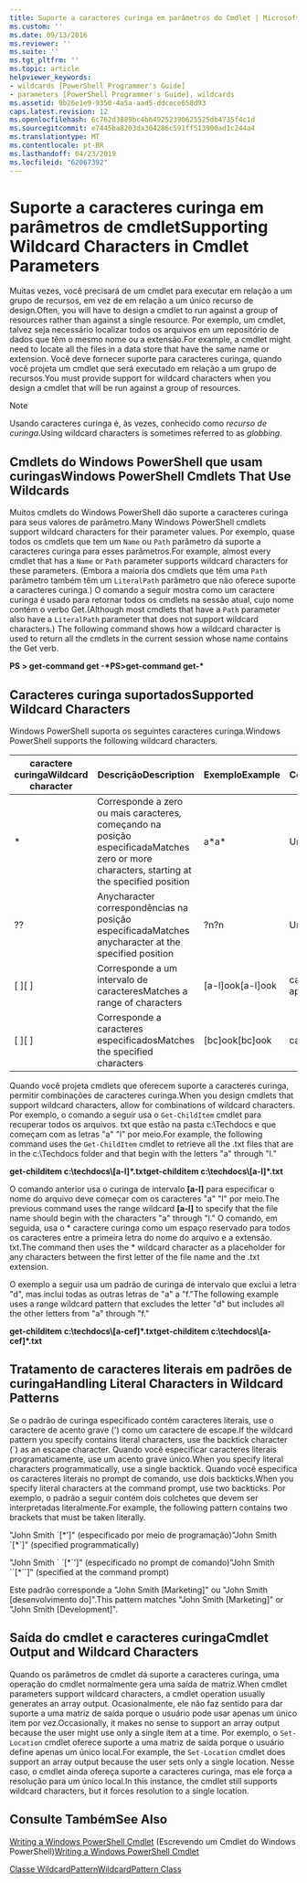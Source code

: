 ```yaml
---
title: Suporte a caracteres curinga em parâmetros do Cmdlet | Microsoft Docs
ms.custom: ''
ms.date: 09/13/2016
ms.reviewer: ''
ms.suite: ''
ms.tgt_pltfrm: ''
ms.topic: article
helpviewer_keywords:
- wildcards [PowerShell Programmer's Guide]
- parameters [PowerShell Programmer's Guide], wildcards
ms.assetid: 9b26e1e9-9350-4a5a-aad5-ddcece658d93
caps.latest.revision: 12
ms.openlocfilehash: 6c762d3889bc4b649252390625525db4735f4c1d
ms.sourcegitcommit: e7445ba8203da304286c591ff513900ad1c244a4
ms.translationtype: MT
ms.contentlocale: pt-BR
ms.lasthandoff: 04/23/2019
ms.locfileid: "62067392"
---
```

# <a name="supporting-wildcard-characters-in-cmdlet-parameters"></a><span data-ttu-id="729c7-102">Suporte a caracteres curinga em parâmetros de cmdlet</span><span class="sxs-lookup"><span data-stu-id="729c7-102">Supporting Wildcard Characters in Cmdlet Parameters</span></span>

<span data-ttu-id="729c7-103">Muitas vezes, você precisará de um cmdlet para executar em relação a um grupo de recursos, em vez de em relação a um único recurso de design.</span><span class="sxs-lookup"><span data-stu-id="729c7-103">Often, you will have to design a cmdlet to run against a group of resources rather than against a single resource.</span></span> <span data-ttu-id="729c7-104">Por exemplo, um cmdlet, talvez seja necessário localizar todos os arquivos em um repositório de dados que têm o mesmo nome ou a extensão.</span><span class="sxs-lookup"><span data-stu-id="729c7-104">For example, a cmdlet might need to locate all the files in a data store that have the same name or extension.</span></span> <span data-ttu-id="729c7-105">Você deve fornecer suporte para caracteres curinga, quando você projeta um cmdlet que será executado em relação a um grupo de recursos.</span><span class="sxs-lookup"><span data-stu-id="729c7-105">You must provide support for wildcard characters when you design a cmdlet that will be run against a group of resources.</span></span>

> [!NOTE]
> <span data-ttu-id="729c7-106">Usando caracteres curinga é, às vezes, conhecido como *recurso de curinga*.</span><span class="sxs-lookup"><span data-stu-id="729c7-106">Using wildcard characters is sometimes referred to as *globbing*.</span></span>

## <a name="windows-powershell-cmdlets-that-use-wildcards"></a><span data-ttu-id="729c7-107">Cmdlets do Windows PowerShell que usam curingas</span><span class="sxs-lookup"><span data-stu-id="729c7-107">Windows PowerShell Cmdlets That Use Wildcards</span></span>

 <span data-ttu-id="729c7-108">Muitos cmdlets do Windows PowerShell dão suporte a caracteres curinga para seus valores de parâmetro.</span><span class="sxs-lookup"><span data-stu-id="729c7-108">Many Windows PowerShell cmdlets support wildcard characters for their parameter values.</span></span> <span data-ttu-id="729c7-109">Por exemplo, quase todos os cmdlets que tem um `Name` ou `Path` parâmetro dá suporte a caracteres curinga para esses parâmetros.</span><span class="sxs-lookup"><span data-stu-id="729c7-109">For example, almost every cmdlet that has a `Name` or `Path` parameter supports wildcard characters for these parameters.</span></span> <span data-ttu-id="729c7-110">(Embora a maioria dos cmdlets que têm uma `Path` parâmetro também têm um `LiteralPath` parâmetro que não oferece suporte a caracteres curinga.) O comando a seguir mostra como um caractere curinga é usado para retornar todos os cmdlets na sessão atual, cujo nome contém o verbo Get.</span><span class="sxs-lookup"><span data-stu-id="729c7-110">(Although most cmdlets that have a `Path` parameter also have a `LiteralPath` parameter that does not support wildcard characters.) The following command shows how a wildcard character is used to return all the cmdlets in the current session whose name contains the Get verb.</span></span>

 <span data-ttu-id="729c7-111">**PS > get-command get -\***</span><span class="sxs-lookup"><span data-stu-id="729c7-111">**PS>get-command get-\***</span></span>

## <a name="supported-wildcard-characters"></a><span data-ttu-id="729c7-112">Caracteres curinga suportados</span><span class="sxs-lookup"><span data-stu-id="729c7-112">Supported Wildcard Characters</span></span>

<span data-ttu-id="729c7-113">Windows PowerShell suporta os seguintes caracteres curinga.</span><span class="sxs-lookup"><span data-stu-id="729c7-113">Windows PowerShell supports the following wildcard characters.</span></span>

|<span data-ttu-id="729c7-114">caractere curinga</span><span class="sxs-lookup"><span data-stu-id="729c7-114">Wildcard character</span></span>|<span data-ttu-id="729c7-115">Descrição</span><span class="sxs-lookup"><span data-stu-id="729c7-115">Description</span></span>|<span data-ttu-id="729c7-116">Exemplo</span><span class="sxs-lookup"><span data-stu-id="729c7-116">Example</span></span>|<span data-ttu-id="729c7-117">Correspondências</span><span class="sxs-lookup"><span data-stu-id="729c7-117">Matches</span></span>|<span data-ttu-id="729c7-118">Não corresponde</span><span class="sxs-lookup"><span data-stu-id="729c7-118">Does not match</span></span>|
|------------------------|-----------------|-------------|-------------|--------------------|
|*|<span data-ttu-id="729c7-119">Corresponde a zero ou mais caracteres, começando na posição especificada</span><span class="sxs-lookup"><span data-stu-id="729c7-119">Matches zero or more characters, starting at the specified position</span></span>|<span data-ttu-id="729c7-120">a\*</span><span class="sxs-lookup"><span data-stu-id="729c7-120">a\*</span></span>|<span data-ttu-id="729c7-121">Um, ag, Apple</span><span class="sxs-lookup"><span data-stu-id="729c7-121">A, ag, Apple</span></span>||
|<span data-ttu-id="729c7-122">?</span><span class="sxs-lookup"><span data-stu-id="729c7-122">?</span></span>|<span data-ttu-id="729c7-123">Anycharacter correspondências na posição especificada</span><span class="sxs-lookup"><span data-stu-id="729c7-123">Matches anycharacter at the specified position</span></span>|<span data-ttu-id="729c7-124">?n</span><span class="sxs-lookup"><span data-stu-id="729c7-124">?n</span></span>|<span data-ttu-id="729c7-125">Um, no, no</span><span class="sxs-lookup"><span data-stu-id="729c7-125">An, in, on</span></span>|<span data-ttu-id="729c7-126">ran</span><span class="sxs-lookup"><span data-stu-id="729c7-126">ran</span></span>|
|<span data-ttu-id="729c7-127">[ ]</span><span class="sxs-lookup"><span data-stu-id="729c7-127">[ ]</span></span>|<span data-ttu-id="729c7-128">Corresponde a um intervalo de caracteres</span><span class="sxs-lookup"><span data-stu-id="729c7-128">Matches a range of characters</span></span>|<span data-ttu-id="729c7-129">[a-l]ook</span><span class="sxs-lookup"><span data-stu-id="729c7-129">[a-l]ook</span></span>|<span data-ttu-id="729c7-130">catálogo, cook, aparência</span><span class="sxs-lookup"><span data-stu-id="729c7-130">book, cook, look</span></span>|<span data-ttu-id="729c7-131">levou</span><span class="sxs-lookup"><span data-stu-id="729c7-131">took</span></span>|
|<span data-ttu-id="729c7-132">[ ]</span><span class="sxs-lookup"><span data-stu-id="729c7-132">[ ]</span></span>|<span data-ttu-id="729c7-133">Corresponde a caracteres especificados</span><span class="sxs-lookup"><span data-stu-id="729c7-133">Matches the specified characters</span></span>|<span data-ttu-id="729c7-134">[bc]ook</span><span class="sxs-lookup"><span data-stu-id="729c7-134">[bc]ook</span></span>|<span data-ttu-id="729c7-135">catálogo, cook</span><span class="sxs-lookup"><span data-stu-id="729c7-135">book, cook</span></span>|<span data-ttu-id="729c7-136">aparência</span><span class="sxs-lookup"><span data-stu-id="729c7-136">look</span></span>|

<span data-ttu-id="729c7-137">Quando você projeta cmdlets que oferecem suporte a caracteres curinga, permitir combinações de caracteres curinga.</span><span class="sxs-lookup"><span data-stu-id="729c7-137">When you design cmdlets that support wildcard characters, allow for combinations of wildcard characters.</span></span> <span data-ttu-id="729c7-138">Por exemplo, o comando a seguir usa o `Get-ChildItem` cmdlet para recuperar todos os arquivos. txt que estão na pasta c:\Techdocs e que começam com as letras "a" "l" por meio.</span><span class="sxs-lookup"><span data-stu-id="729c7-138">For example, the following command uses the `Get-ChildItem` cmdlet to retrieve all the .txt files that are in the c:\Techdocs folder and that begin with the letters "a" through "l."</span></span>

<span data-ttu-id="729c7-139">**get-childitem c:\techdocs\\[a-l]\*.txt**</span><span class="sxs-lookup"><span data-stu-id="729c7-139">**get-childitem c:\techdocs\\[a-l]\*.txt**</span></span>

<span data-ttu-id="729c7-140">O comando anterior usa o curinga de intervalo **[a-l]** para especificar o nome do arquivo deve começar com os caracteres "a" "l" por meio.</span><span class="sxs-lookup"><span data-stu-id="729c7-140">The previous command uses the range wildcard **[a-l]** to specify that the file name should begin with the characters "a" through "l."</span></span> <span data-ttu-id="729c7-141">O comando, em seguida, usa o \* caractere curinga como um espaço reservado para todos os caracteres entre a primeira letra do nome do arquivo e a extensão. txt.</span><span class="sxs-lookup"><span data-stu-id="729c7-141">The command then uses the \* wildcard character as a placeholder for any characters between the first letter of the file name and the .txt extension.</span></span>

<span data-ttu-id="729c7-142">O exemplo a seguir usa um padrão de curinga de intervalo que exclui a letra "d", mas inclui todas as outras letras de "a" a "f."</span><span class="sxs-lookup"><span data-stu-id="729c7-142">The following example uses a range wildcard pattern that excludes the letter "d" but includes all the other letters from "a" through "f."</span></span>

<span data-ttu-id="729c7-143">**get-childitem c:\techdocs\\[a-cef]\*.txt**</span><span class="sxs-lookup"><span data-stu-id="729c7-143">**get-childitem c:\techdocs\\[a-cef]\*.txt**</span></span>

## <a name="handling-literal-characters-in-wildcard-patterns"></a><span data-ttu-id="729c7-144">Tratamento de caracteres literais em padrões de curinga</span><span class="sxs-lookup"><span data-stu-id="729c7-144">Handling Literal Characters in Wildcard Patterns</span></span>

<span data-ttu-id="729c7-145">Se o padrão de curinga especificado contém caracteres literais, use o caractere de acento grave (') como um caractere de escape.</span><span class="sxs-lookup"><span data-stu-id="729c7-145">If the wildcard pattern you specify contains literal characters, use the backtick character (\`) as an escape character.</span></span> <span data-ttu-id="729c7-146">Quando você especificar caracteres literais programaticamente, use um acento grave único.</span><span class="sxs-lookup"><span data-stu-id="729c7-146">When you specify literal characters programmatically, use a single backtick.</span></span> <span data-ttu-id="729c7-147">Quando você especifica os caracteres literais no prompt de comando, use dois backticks.</span><span class="sxs-lookup"><span data-stu-id="729c7-147">When you specify literal characters at the command prompt, use two backticks.</span></span> <span data-ttu-id="729c7-148">Por exemplo, o padrão a seguir contém dois colchetes que devem ser interpretadas literalmente.</span><span class="sxs-lookup"><span data-stu-id="729c7-148">For example, the following pattern contains two brackets that must be taken literally.</span></span>

<span data-ttu-id="729c7-149">"John Smith \`[\*']" (especificado por meio de programação)</span><span class="sxs-lookup"><span data-stu-id="729c7-149">"John Smith \`[\*\`]" (specified programmatically)</span></span>

<span data-ttu-id="729c7-150">"John Smith \` \`[\*\`']" (especificado no prompt de comando)</span><span class="sxs-lookup"><span data-stu-id="729c7-150">"John Smith \`\`[\*\`\`]"  (specified at the command prompt)</span></span>

<span data-ttu-id="729c7-151">Este padrão corresponde a "John Smith [Marketing]" ou "John Smith [desenvolvimento do]".</span><span class="sxs-lookup"><span data-stu-id="729c7-151">This pattern matches "John Smith [Marketing]" or "John Smith [Development]".</span></span>

## <a name="cmdlet-output-and-wildcard-characters"></a><span data-ttu-id="729c7-152">Saída do cmdlet e caracteres curinga</span><span class="sxs-lookup"><span data-stu-id="729c7-152">Cmdlet Output and Wildcard Characters</span></span>

<span data-ttu-id="729c7-153">Quando os parâmetros de cmdlet dá suporte a caracteres curinga, uma operação do cmdlet normalmente gera uma saída de matriz.</span><span class="sxs-lookup"><span data-stu-id="729c7-153">When cmdlet parameters support wildcard characters, a cmdlet operation usually generates an array output.</span></span> <span data-ttu-id="729c7-154">Ocasionalmente, ele não faz sentido para dar suporte a uma matriz de saída porque o usuário pode usar apenas um único item por vez.</span><span class="sxs-lookup"><span data-stu-id="729c7-154">Occasionally, it makes no sense to support an array output because the user might use only a single item at a time.</span></span> <span data-ttu-id="729c7-155">Por exemplo, o `Set-Location` cmdlet oferece suporte a uma matriz de saída porque o usuário define apenas um único local.</span><span class="sxs-lookup"><span data-stu-id="729c7-155">For example, the `Set-Location` cmdlet does support an array output because the user sets only a single location.</span></span> <span data-ttu-id="729c7-156">Nesse caso, o cmdlet ainda ofereça suporte a caracteres curinga, mas ele força a resolução para um único local.</span><span class="sxs-lookup"><span data-stu-id="729c7-156">In this instance, the cmdlet still supports wildcard characters, but it forces resolution to a single location.</span></span>

## <a name="see-also"></a><span data-ttu-id="729c7-157">Consulte Também</span><span class="sxs-lookup"><span data-stu-id="729c7-157">See Also</span></span>

<span data-ttu-id="729c7-158">[Writing a Windows PowerShell Cmdlet](./writing-a-windows-powershell-cmdlet.md) (Escrevendo um Cmdlet do Windows PowerShell)</span><span class="sxs-lookup"><span data-stu-id="729c7-158">[Writing a Windows PowerShell Cmdlet](./writing-a-windows-powershell-cmdlet.md)</span></span>

[<span data-ttu-id="729c7-159">Classe WildcardPattern</span><span class="sxs-lookup"><span data-stu-id="729c7-159">WildcardPattern Class</span></span>](/dotnet/api/system.management.automation.wildcardpattern)
